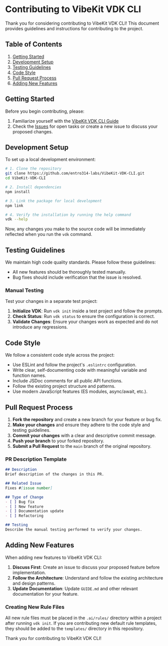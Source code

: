 # Contributing to VibeKit VDK CLI

Thank you for considering contributing to VibeKit VDK CLI! This document provides guidelines and instructions for contributing to the project.

## Table of Contents

1. [Getting Started](#getting-started)
2. [Development Setup](#development-setup)
3. [Testing Guidelines](#testing-guidelines)
4. [Code Style](#code-style)
5. [Pull Request Process](#pull-request-process)
6. [Adding New Features](#adding-new-features)

## Getting Started

Before you begin contributing, please:

1. Familiarize yourself with the [VibeKit VDK CLI Guide](./GUIDE.md)
2. Check the [Issues](https://github.com/entro314-labs/VibeKit-VDK-CLI/issues) for open tasks or create a new issue to discuss your proposed changes.

## Development Setup

To set up a local development environment:

```bash
# 1. Clone the repository
git clone https://github.com/entro314-labs/VibeKit-VDK-CLI.git
cd VibeKit-VDK-CLI

# 2. Install dependencies
npm install

# 3. Link the package for local development
npm link

# 4. Verify the installation by running the help command
vdk --help
```

Now, any changes you make to the source code will be immediately reflected when you run the `vdk` command.

## Testing Guidelines

We maintain high code quality standards. Please follow these guidelines:

- All new features should be thoroughly tested manually.
- Bug fixes should include verification that the issue is resolved.

### Manual Testing

Test your changes in a separate test project:

1. **Initialize VDK**: Run `vdk init` inside a test project and follow the prompts.
2. **Check Status**: Run `vdk status` to ensure the configuration is correct.
3. **Validate Changes**: Ensure your changes work as expected and do not introduce any regressions.

## Code Style

We follow a consistent code style across the project:

- Use ESLint and follow the project's `.eslintrc` configuration.
- Write clear, self-documenting code with meaningful variable and function names.
- Include JSDoc comments for all public API functions.
- Follow the existing project structure and patterns.
- Use modern JavaScript features (ES modules, async/await, etc.).

## Pull Request Process

1. **Fork the repository** and create a new branch for your feature or bug fix.
2. **Make your changes** and ensure they adhere to the code style and testing guidelines.
3. **Commit your changes** with a clear and descriptive commit message.
4. **Push your branch** to your forked repository.
5. **Submit a Pull Request** to the `main` branch of the original repository.

### PR Description Template

```markdown
## Description
Brief description of the changes in this PR.

## Related Issue
Fixes #[issue number]

## Type of Change
- [ ] Bug fix
- [ ] New feature
- [ ] Documentation update
- [ ] Refactoring

## Testing
Describe the manual testing performed to verify your changes.
```

## Adding New Features

When adding new features to VibeKit VDK CLI:

1. **Discuss First**: Create an issue to discuss your proposed feature before implementation.
2. **Follow the Architecture**: Understand and follow the existing architecture and design patterns.
3. **Update Documentation**: Update `GUIDE.md` and other relevant documentation for your feature.

### Creating New Rule Files

All new rule files must be placed in the `.ai/rules/` directory within a project after running `vdk init`. If you are contributing new default rule templates, they should be added to the `templates/` directory in this repository.

Thank you for contributing to VibeKit VDK CLI!